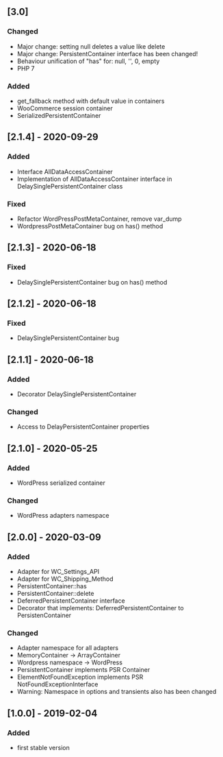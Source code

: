 ## [3.0]
### Changed
- Major change: setting null deletes a value like delete
- Major change: PersistentContainer interface has been changed!
- Behaviour unification of "has" for: null, '', 0, empty
- PHP 7
### Added
- get_fallback method with default value in containers
- WooCommerce session container
- SerializedPersistentContainer

## [2.1.4] - 2020-09-29
### Added
- Interface AllDataAccessContainer
- Implementation of AllDataAccessContainer interface in DelaySinglePersistentContainer class
### Fixed
- Refactor WordPressPostMetaContainer, remove var_dump
- WordpressPostMetaContainer bug on has() method

## [2.1.3] - 2020-06-18
### Fixed
- DelaySinglePersistentContainer bug on has() method

## [2.1.2] - 2020-06-18
### Fixed
- DelaySinglePersistentContainer bug

## [2.1.1] - 2020-06-18
### Added
- Decorator DelaySinglePersistentContainer
### Changed
- Access to DelayPersistentContainer properties

## [2.1.0] - 2020-05-25
### Added
- WordPress serialized container
### Changed
- WordPress adapters namespace

## [2.0.0] - 2020-03-09
### Added
- Adapter for WC_Settings_API
- Adapter for WC_Shipping_Method
- PersistentContainer::has
- PersistentContainer::delete
- DeferredPersistentContainer interface
- Decorator that implements: DeferredPersistentContainer to PersistenContainer
### Changed
- Adapter namespace for all adapters
- MemoryContainer -> ArrayContainer
- Wordpress namespace -> WordPress
- PersistentContainer implements PSR Container
- ElementNotFoundException implements PSR NotFoundExceptionInterface
- Warning: Namespace in options and transients also has been changed

## [1.0.0] - 2019-02-04
### Added
- first stable version